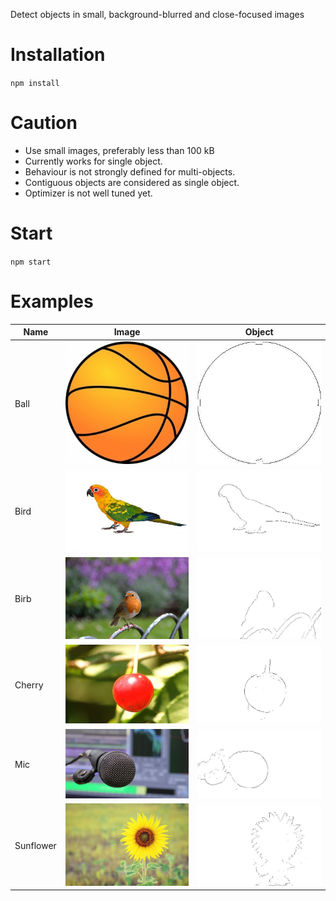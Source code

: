 Detect objects in small, background-blurred and close-focused images
# Installation
`npm install`
# Caution
- Use small images, preferably less than 100 kB
- Currently works for single object.
- Behaviour is not strongly defined for multi-objects.
- Contiguous objects are considered as single object.
- Optimizer is not well tuned yet.
# Start
`npm start`
# Examples


Name|Image|Object
-|-|-
Ball|<img src="./img/ball.jpg"  width="200" />|<img src="./examples/ball.jpg"  width="200">
Bird|<img src="./img/bird.jpg"  width="200" />|<img src="./examples/bird.jpg"  width="200">
Birb|<img src="./img/birb.jpg"  width="200" />|<img src="./examples/birb.jpg"  width="200">
Cherry|<img src="./img/cherry.jpg"  width="200" />|<img src="./examples/cherry.jpg"  width="200">
Mic|<img src="./img/mic.jpg"  width="200" />|<img src="./examples/mic.jpg"  width="200">
Sunflower|<img src="./img/sunflower.jpg"  width="200" />|<img src="./examples/sunflower.jpg"  width="200">